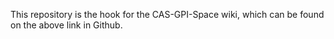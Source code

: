 This repository is the hook for the CAS-GPI-Space wiki, which can be found on the above link in Github.
